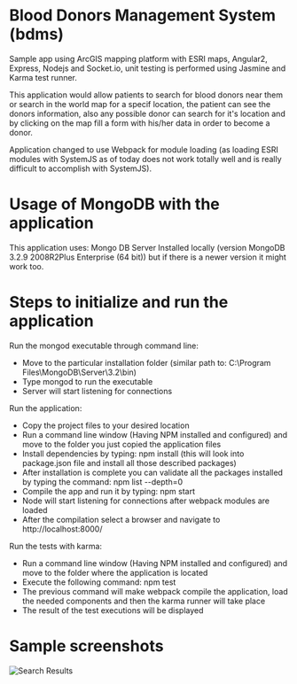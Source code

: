 # Blood Donors Management System (bdms)
Sample app using ArcGIS mapping platform with ESRI maps, Angular2, Express, Nodejs and Socket.io, unit testing is performed using Jasmine and Karma test runner.

This application would allow patients to search for blood donors near them or search in the world map for a specif location, the patient can see the donors information, also any possible donor can search for it's location and by clicking on the map fill a form with his/her data in order to become a donor.

Application changed to use Webpack for module loading (as loading ESRI modules with SystemJS as of today does not work totally well and is really difficult to accomplish with SystemJS).

# Usage of MongoDB with the application
This application uses:
Mongo DB Server Installed locally (version MongoDB 3.2.9 2008R2Plus Enterprise (64 bit)) but if there is a newer version it might work too.

# Steps to initialize and run the application

Run the mongod executable through command line:
- Move to the particular installation folder (similar path to: C:\Program Files\MongoDB\Server\3.2\bin)
- Type mongod to run the executable
- Server will start listening for connections

Run the application:
- Copy the project files to your desired location
- Run a command line window (Having NPM installed and configured) and move to the folder you just copied the application files
- Install dependencies by typing: npm install (this will look into package.json file and install all those described packages)
- After installation is complete you can validate all the packages installed by typing the command: npm list --depth=0
- Compile the app and run it by typing: npm start
- Node will start listening for connections after webpack modules are loaded
- After the compilation select a browser and navigate to http://localhost:8000/

Run the tests with karma:
- Run a command line window (Having NPM installed and configured) and move to the folder where the application is located
- Execute the following command: npm test
- The previous command will make webpack compile the application, load the needed components and then the karma runner will take place
- The result of the test executions will be displayed

# Sample screenshots

![Search Results](https://cloud.githubusercontent.com/assets/8292572/25489964/d32f6a6a-2b41-11e7-8739-e51714b30644.PNG)

